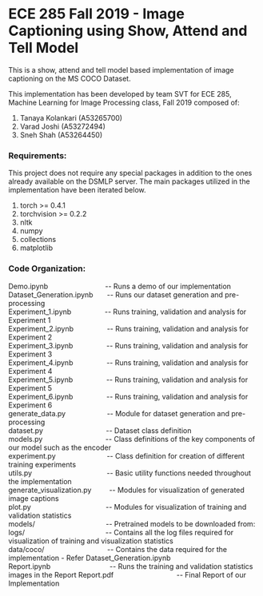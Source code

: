 # ECE 285 Fall 2019 - Image Captioning using Show, Attend and Tell Model
This is a show, attend and tell model based implementation of image captioning on the MS COCO Dataset.

This implementation has been developed by team SVT for ECE 285, Machine Learning for Image Processing class, Fall 2019 composed of:
1. Tanaya Kolankari (A53265700)
2. Varad Joshi (A53272494)
3. Sneh Shah (A53264450)

### Requirements:  

This project does not require any special packages in addition to the ones already available on the DSMLP server. The main packages utilized in the implementation have been iterated below.
1. torch >= 0.4.1
2. torchvision >= 0.2.2
3. nltk
4. numpy
5. collections
6. matplotlib

### Code Organization:

Demo.ipynb&nbsp;&nbsp;&nbsp;&nbsp;&nbsp;&nbsp;&nbsp;&nbsp;&nbsp;&nbsp;&nbsp;&nbsp;&nbsp;&nbsp;&nbsp;&nbsp;&nbsp;&nbsp;&nbsp;&nbsp;&nbsp;&nbsp;&nbsp;&nbsp;&nbsp;&nbsp;&nbsp;&nbsp;&nbsp;-- Runs a demo of our implementation  
Dataset_Generation.ipynb&nbsp;&nbsp;&nbsp;&nbsp;&nbsp;&nbsp;      -- Runs our dataset generation and pre-processing  
Experiment_1.ipynb&nbsp;&nbsp;&nbsp;&nbsp;&nbsp;&nbsp;&nbsp;&nbsp;&nbsp;&nbsp;&nbsp;&nbsp;&nbsp;&nbsp;&nbsp;&nbsp;&nbsp;-- Runs training, validation and analysis for Experiment 1  
Experiment_2.ipynb&nbsp;&nbsp;&nbsp;&nbsp;&nbsp;&nbsp;&nbsp;&nbsp;&nbsp;&nbsp;&nbsp;&nbsp;&nbsp;&nbsp;&nbsp;&nbsp;&nbsp;-- Runs training, validation and analysis for Experiment 2  
Experiment_3.ipynb&nbsp;&nbsp;&nbsp;&nbsp;&nbsp;&nbsp;&nbsp;&nbsp;&nbsp;&nbsp;&nbsp;&nbsp;&nbsp;&nbsp;&nbsp;&nbsp;&nbsp;-- Runs training, validation and analysis for Experiment 3  
Experiment_4.ipynb&nbsp;&nbsp;&nbsp;&nbsp;&nbsp;&nbsp;&nbsp;&nbsp;&nbsp;&nbsp;&nbsp;&nbsp;&nbsp;&nbsp;&nbsp;&nbsp;&nbsp;-- Runs training, validation and analysis for Experiment 4  
Experiment_5.ipynb&nbsp;&nbsp;&nbsp;&nbsp;&nbsp;&nbsp;&nbsp;&nbsp;&nbsp;&nbsp;&nbsp;&nbsp;&nbsp;&nbsp;&nbsp;&nbsp;&nbsp;-- Runs training, validation and analysis for Experiment 5  
Experiment_6.ipynb&nbsp;&nbsp;&nbsp;&nbsp;&nbsp;&nbsp;&nbsp;&nbsp;&nbsp;&nbsp;&nbsp;&nbsp;&nbsp;&nbsp;&nbsp;&nbsp;&nbsp;-- Runs training, validation and analysis for Experiment 6  
generate_data.py&nbsp;&nbsp;&nbsp;&nbsp;&nbsp;&nbsp;&nbsp;&nbsp;&nbsp;&nbsp;&nbsp;&nbsp;&nbsp;&nbsp;&nbsp;&nbsp;&nbsp;&nbsp;&nbsp;&nbsp;&nbsp;-- Module for dataset generation and pre-processing  
dataset.py&nbsp;&nbsp;&nbsp;&nbsp;&nbsp;&nbsp;&nbsp;&nbsp;&nbsp;&nbsp;&nbsp;&nbsp;&nbsp;&nbsp;&nbsp;&nbsp;&nbsp;&nbsp;&nbsp;&nbsp;&nbsp;&nbsp;&nbsp;&nbsp;&nbsp;&nbsp;&nbsp;&nbsp;&nbsp;&nbsp;&nbsp;&nbsp;-- Dataset class definition  
models.py&nbsp;&nbsp;&nbsp;&nbsp;&nbsp;&nbsp;&nbsp;&nbsp;&nbsp;&nbsp;&nbsp;&nbsp;&nbsp;&nbsp;&nbsp;&nbsp;&nbsp;&nbsp;&nbsp;&nbsp;&nbsp;&nbsp;&nbsp;&nbsp;&nbsp;&nbsp;&nbsp;&nbsp;&nbsp;&nbsp;&nbsp;&nbsp;-- Class definitions of the key components of our model such as the encoder  
experiment.py&nbsp;&nbsp;&nbsp;&nbsp;&nbsp;&nbsp;&nbsp;&nbsp;&nbsp;&nbsp;&nbsp;&nbsp;&nbsp;&nbsp;&nbsp;&nbsp;&nbsp;&nbsp;&nbsp;&nbsp;&nbsp;&nbsp;&nbsp;&nbsp;&nbsp;&nbsp;-- Class definition for creation of different training experiments  
utils.py&nbsp;&nbsp;&nbsp;&nbsp;&nbsp;&nbsp;&nbsp;&nbsp;&nbsp;&nbsp;&nbsp;&nbsp;&nbsp;&nbsp;&nbsp;&nbsp;&nbsp;&nbsp;&nbsp;&nbsp;&nbsp;&nbsp;&nbsp;&nbsp;&nbsp;&nbsp;&nbsp;&nbsp;&nbsp;&nbsp;&nbsp;&nbsp;&nbsp;&nbsp;&nbsp;&nbsp;&nbsp;&nbsp;-- Basic utility functions needed throughout the implementation  
generate_visualization.py&nbsp;&nbsp;&nbsp;&nbsp;&nbsp;&nbsp;&nbsp;&nbsp;&nbsp;-- Modules for visualization of generated image captions  
plot.py&nbsp;&nbsp;&nbsp;&nbsp;&nbsp;&nbsp;&nbsp;&nbsp;&nbsp;&nbsp;&nbsp;&nbsp;&nbsp;&nbsp;&nbsp;&nbsp;&nbsp;&nbsp;&nbsp;&nbsp;&nbsp;&nbsp;&nbsp;&nbsp;&nbsp;&nbsp;&nbsp;&nbsp;&nbsp;&nbsp;&nbsp;&nbsp;&nbsp;&nbsp;&nbsp;&nbsp;&nbsp;&nbsp;-- Modules for visualization of training and validation statistics    
models/&nbsp;&nbsp;&nbsp;&nbsp;&nbsp;&nbsp;&nbsp;&nbsp;&nbsp;&nbsp;&nbsp;&nbsp;&nbsp;&nbsp;&nbsp;&nbsp;&nbsp;&nbsp;&nbsp;&nbsp;&nbsp;&nbsp;&nbsp;&nbsp;&nbsp;&nbsp;&nbsp;&nbsp;&nbsp;&nbsp;&nbsp;&nbsp;&nbsp;&nbsp;&nbsp;&nbsp;-- Pretrained models to be downloaded from:   
logs/&nbsp;&nbsp;&nbsp;&nbsp;&nbsp;&nbsp;&nbsp;&nbsp;&nbsp;&nbsp;&nbsp;&nbsp;&nbsp;&nbsp;&nbsp;&nbsp;&nbsp;&nbsp;&nbsp;&nbsp;&nbsp;&nbsp;&nbsp;&nbsp;&nbsp;&nbsp;&nbsp;&nbsp;&nbsp;&nbsp;&nbsp;&nbsp;&nbsp;&nbsp;&nbsp;&nbsp;&nbsp;&nbsp;&nbsp;&nbsp;&nbsp;-- Contains all the log files required for visualization of training and visualization statistics  
data/coco/&nbsp;&nbsp;&nbsp;&nbsp;&nbsp;&nbsp;&nbsp;&nbsp;&nbsp;&nbsp;&nbsp;&nbsp;&nbsp;&nbsp;&nbsp;&nbsp;&nbsp;&nbsp;&nbsp;&nbsp;&nbsp;&nbsp;&nbsp;&nbsp;&nbsp;&nbsp;&nbsp;&nbsp;&nbsp;&nbsp;&nbsp;&nbsp;-- Contains the data required for the implementation - Refer Dataset_Generation.ipynb  
Report.ipynb&nbsp;&nbsp;&nbsp;&nbsp;&nbsp;&nbsp;&nbsp;&nbsp;&nbsp;&nbsp;&nbsp;&nbsp;&nbsp;&nbsp;&nbsp;&nbsp;&nbsp;&nbsp;&nbsp;&nbsp;&nbsp;&nbsp;&nbsp;&nbsp;&nbsp;&nbsp;&nbsp;&nbsp;&nbsp;&nbsp;-- Runs the training and validation statistics images in the Report
Report.pdf&nbsp;&nbsp;&nbsp;&nbsp;&nbsp;&nbsp;&nbsp;&nbsp;&nbsp;&nbsp;&nbsp;&nbsp;&nbsp;&nbsp;&nbsp;&nbsp;&nbsp;&nbsp;&nbsp;&nbsp;&nbsp;&nbsp;&nbsp;&nbsp;&nbsp;&nbsp;&nbsp;&nbsp;&nbsp;&nbsp;&nbsp;&nbsp;-- Final Report of our Implementation
